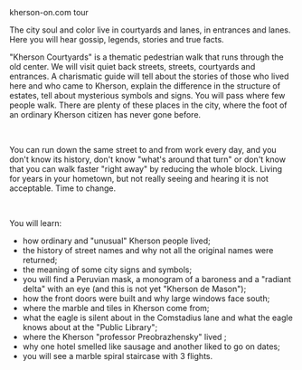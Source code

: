 <section>
    <title> Kherson courtyards </title>
    <subtitle> kherson-on.com tour </subtitle>
</section>

<imgrow>
    <pic image_file="dvor.png" alt="Courtyard" />
    <img src = "https://khers-on.com/wp-content/uploads/2021/01/vnimatelnyye-slushateli-1.jpg" alt = "" />
</imgrow>

The city soul and color live in courtyards and lanes, in entrances and lanes. Here you will hear gossip, legends, stories and true facts.

"Kherson Courtyards" is a thematic pedestrian walk that runs through the old center. We will visit quiet back streets, streets, courtyards and entrances. A charismatic guide will tell about the stories of those who lived here and who came to Kherson, explain the difference in the structure of estates, tell about mysterious symbols and signs. You will pass where few people walk. There are plenty of these places in the city, where the foot of an ordinary Kherson citizen has never gone before.

<imgrow>
    <img src = "https://khers-on.com/wp-content/uploads/2021/01/gosti-vovremya-ekskursii.jpg" alt = "" />
    <img src = "https://khers-on.com/wp-content/uploads/2021/01/kherson-udivlyayet.jpg" alt = "" />
</imgrow>

You can run down the same street to and from work every day, and you don't know its history, don't know "what's around that turn" or don't know that you can walk faster "right away" by reducing the whole block. Living for years in your hometown, but not really seeing and hearing it is not acceptable. Time to change.

<imgrow>
    <img src = "https://khers-on.com/wp-content/uploads/2021/01/1.koloritnyy-khersonskiy-dvorik.jpg" alt = "" />
    <img src = "https://khers-on.com/wp-content/uploads/2021/01/tkskursiya-khersonskimi-dvorikami.jpg" alt = "" />
</imgrow>

You will learn:

<ul> <li> how ordinary and "unusual" Kherson people lived; </li> <li> the history of street names and why not all the original names were returned; </li> <li> the meaning of some city signs and symbols; </ li > <li> you will find a Peruvian mask, a monogram of a baroness and a "radiant delta" with an eye (and this is not yet "Kherson de Mason"); </li> <li> how the front doors were built and why large windows face south; </ li > <li> where the marble and tiles in Kherson come from; </li> <li> what the eagle is silent about in the Comstadius lane and what the eagle knows about at the "Public Library"; </li> <li> where the Kherson "professor Preobrazhensky" lived ; </li> <li> why one hotel smelled like sausage and another liked to go on dates; </li> <li> you will see a marble spiral staircase with 3 flights. </li> </ul>
